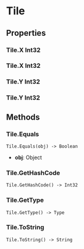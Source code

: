 # Tile    

## Properties  
### Tile.X __Int32__
### Tile.X __Int32__
### Tile.Y __Int32__
### Tile.Y __Int32__ 
## Methods  
### Tile.Equals
```
Tile.Equals(obj) -> Boolean
```
- **obj**: Object
### Tile.GetHashCode
```
Tile.GetHashCode() -> Int32
```
### Tile.GetType
```
Tile.GetType() -> Type
```
### Tile.ToString
```
Tile.ToString() -> String
```